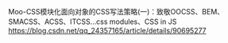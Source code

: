 Moo-CSS模块化面向对象的CSS写法策略(一)：致敬OOCSS、BEM、SMACSS、ACSS、ITCSS...css modules、CSS in JS
https://blog.csdn.net/qq_24357165/article/details/90695277